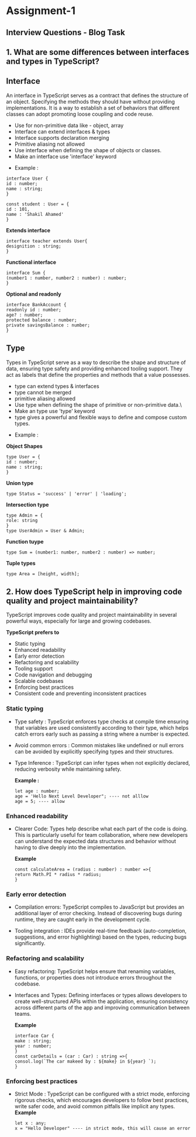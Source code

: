 # Assignment-1

## Interview Questions - Blog Task

## 1. What are some differences between interfaces and types in TypeScript?

## Interface

An interface in TypeScript serves as a contract that defines the structure of an object. Specifying the methods they should have without providing implementations. It is a way to establish a set of behaviors that different classes can adopt promoting loose coupling and code reuse.

- Use for non-primitive data like - object, array
- Interface can extend interfaces & types
- Interface supports declaration merging
- Primitive aliasing not allowed
- Use interface when defining the shape of objects or classes.
- Make an interface use 'interface' keyword

* Example :

```
interface User {
id : number;
name : string;
}

const student : User = {
id : 101,
name : 'Shakil Ahamed'
}
```

**Extends interface**

```
interface teacher extends User{
designition : string;
}
```

**Functional interface**

```
interface Sum {
(number1 : number, number2 : number) : number;
}
```

**Optional and readonly**

```
interface BankAccount {
readonly id : number;
age? : number;
protected balance : number;
private savingsBalance : number;
}
```

## Type

Types in TypeScript serve as a way to describe the shape and structure of data, ensuring type safety and providing enhanced tooling support. They act as labels that define the properties and methods that a value possesses.

- type can extend types & interfaces
- type cannot be merged
- primitive aliasing allowed
- Use type when defining the shape of primitive or non-primitive data.\
- Make an type use 'type' keyword
- type gives a powerful and flexible ways to define and compose custom types.

* Example :

**Object Shapes**

```
type User = {
id : number;
name : string;
}
```

**Union type**

```
type Status = 'success' | 'error' | 'loading';
```

**Intersection type**

```
type Admin = {
role: string
}
type UserAdmin = User & Admin;
```

**Function tuype**

```
type Sum = (number1: number, number2 : number) => number;
```

**Tuple types**

```
type Area = [height, width];
```

## 2. How does TypeScript help in improving code quality and project maintainability?

TypeScript improves code quality and project maintainability in several powerful ways, especially for large and growing codebases.

**TypeScript prefers to**

- Static typing
- Enhanced readability
- Early error detection
- Refactoring and scalability
- Tooling support
- Code navigation and debugging
- Scalable codebases
- Enforcing best practices
- Consistent code and preventing inconsistent practices

### Static typing

- Type safety :
  TypeScript enforces type checks at compile time ensuring that variables are used consistently according to their type, which helps catch errors early such as passing a string where a number is expected.

- Avoid common errors :
  Common mistakes like undefined or null errors can be avoided by explicitly specifying types and their structures.

- Type Inference :
  TypeScript can infer types when not explicitly declared, reducing verbosity while maintaining safety.

  **Example :**

  ```
  let age : number;
  age = 'Hello Next Level Developer"; ---- not alllow
  age = 5; ---- allow
  ```

### Enhanced readability

- Clearer Code:
  Types help describe what each part of the code is doing. This is particularly useful for team collaboration, where new developers can understand the expected data structures and behavior without having to dive deeply into the implementation.

  **Example**

  ```
  const calculateArea = (radius : number) : number =>{
  return Math.PI * radius * radius;
  }
  ```

### Early error detection

- Compilation errors:
  TypeScript compiles to JavaScript but provides an additional layer of error checking. Instead of discovering bugs during runtime, they are caught early in the development cycle.

- Tooling integration :
  IDEs provide real-time feedback (auto-completion, suggestions, and error highlighting) based on the types, reducing bugs significantly.

### Refactoring and scalability

- Easy refactoring:
  TypeScript helps ensure that renaming variables, functions, or properties does not introduce errors throughout the codebase.

- Interfaces and Types:
  Defining interfaces or types allows developers to create well-structured APIs within the application, ensuring consistency across different parts of the app and improving communication between teams.

  **Example**

  ```
  interface Car {
  make : string;
  year : number;
  }
  const carDetails = (car : Car) : string =>{
  consol.log(`The car makeed by : ${make} in ${year} `);
  }
  ```

### Enforcing best practices

- Strict Mode :
  TypeScript can be configured with a strict mode, enforcing rigorous checks, which encourages developers to follow best practices, write safer code, and avoid common pitfalls like implicit any types.
  **Example**
  ```
  let x : any;
  x = "Hello Developer" ---- in strict mode, this will cause an error
  ```




<!-- ================= By Shakil Ahamed ==================== -->